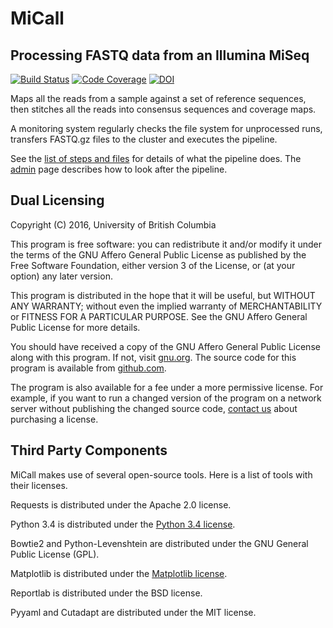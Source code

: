 # MiCall #
## Processing FASTQ data from an Illumina MiSeq ##
[![Build Status]][travis]
[![Code Coverage]][codecov]
[![DOI]][zenodo]


[Build Status]: https://travis-ci.org/cfe-lab/MiCall.svg?branch=master
[travis]: https://travis-ci.org/cfe-lab/MiCall
[Code Coverage]: https://codecov.io/github/cfe-lab/MiCall/coverage.svg?branch=master
[codecov]: https://codecov.io/github/cfe-lab/MiCall?branch=master
[DOI]: https://zenodo.org/badge/DOI/10.5281/zenodo.1289989.svg
[zenodo]: https://doi.org/10.5281/zenodo.1289989

Maps all the reads from a sample against a set of reference sequences, then
stitches all the reads into consensus sequences and coverage maps.

A monitoring system regularly checks the file system for unprocessed runs,
transfers FASTQ.gz files to the cluster and executes the pipeline.

See the [list of steps and files][steps] for details of what the pipeline does.
The [admin] page describes how to look after the pipeline.

[steps]: http://cfe-lab.github.io/MiCall/steps
[admin]: http://cfe-lab.github.io/MiCall/admin

## Dual Licensing ##
Copyright (C) 2016, University of British Columbia

This program is free software: you can redistribute it and/or modify
it under the terms of the GNU Affero General Public License as published
by the Free Software Foundation, either version 3 of the License, or
(at your option) any later version.

This program is distributed in the hope that it will be useful,
but WITHOUT ANY WARRANTY; without even the implied warranty of
MERCHANTABILITY or FITNESS FOR A PARTICULAR PURPOSE.  See the
GNU Affero General Public License for more details.

You should have received a copy of the GNU Affero General Public License
along with this program.  If not, visit [gnu.org][gnu]. The source code for
this program is available from [github.com][github].

The program is also available for a fee under a more permissive license. For
example, if you want to run a changed version of the program on a network server
without publishing the changed source code, [contact us][contact] about
purchasing a license.

## Third Party Components ##
MiCall makes use of several open-source tools. Here is a list of tools with
their licenses.

Requests is distributed under the Apache 2.0 license.

Python 3.4 is distributed under the [Python 3.4 license][python].

Bowtie2 and Python-Levenshtein are distributed under the GNU General Public License (GPL).

Matplotlib is distributed under the [Matplotlib license][matplotlib].

Reportlab is distributed under the BSD license.

Pyyaml and Cutadapt are distributed under the MIT license.


[gnu]: http://www.gnu.org/licenses/
[github]: https://github.com/cfe-lab/MiCall
[contact]: mailto:micalldev@cfenet.ubc.ca
[python]: https://docs.python.org/3.4/license.html
[matplotlib]: http://matplotlib.org/users/license.html
